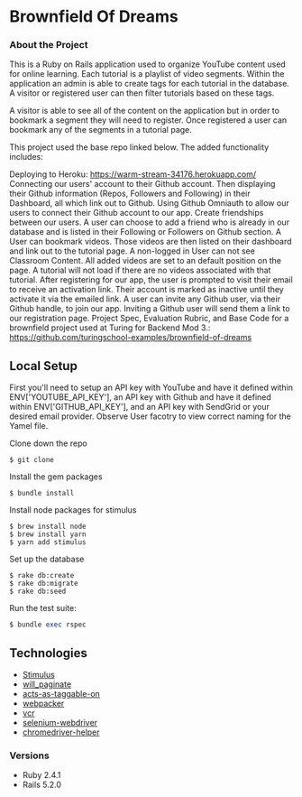 # Brownfield Of Dreams

### About the Project

This is a Ruby on Rails application used to organize YouTube content used for online learning. Each tutorial is a playlist of video segments. Within the application an admin is able to create tags for each tutorial in the database. A visitor or registered user can then filter tutorials based on these tags.

A visitor is able to see all of the content on the application but in order to bookmark a segment they will need to register. Once registered a user can bookmark any of the segments in a tutorial page.

This project used the base repo linked below. The added functionality includes:

Deploying to Heroku: https://warm-stream-34176.herokuapp.com/
Connecting our users' account to their Github account. Then displaying their Github information (Repos, Followers and Following) in their Dashboard, all which link out to Github.
Using Github Omniauth to allow our users to connect their Github account to our app.
Create friendships between our users. A user can choose to add a friend who is already in our database and is listed in their Following or Followers on Github section.
A User can bookmark videos. Those videos are then listed on their dashboard and link out to the tutorial page.
A non-logged in User can not see Classroom Content.
All added videos are set to an default position on the page. 
A tutorial will not load if there are no videos associated with that tutorial.
After registering for our app, the user is prompted to visit their email to receive an activation link. Their account is marked as inactive until they activate it via the emailed link.
A user can invite any Github user, via their Github handle, to join our app. Inviting a Github user will send them a link to our registration page.
Project Spec, Evaluation Rubric, and Base Code for a brownfield project used at Turing for Backend Mod 3.: https://github.com/turingschool-examples/brownfield-of-dreams

## Local Setup

First you'll need to setup an API key with YouTube and have it defined within ENV['YOUTUBE_API_KEY'], an API key with Github and have it defined within ENV['GITHUB_API_KEY'], and an API key with SendGrid or your desired email provider. Observe User facotry to view correct naming for the Yamel file.

Clone down the repo
```
$ git clone
```

Install the gem packages
```
$ bundle install
```

Install node packages for stimulus
```
$ brew install node
$ brew install yarn
$ yarn add stimulus
```

Set up the database
```
$ rake db:create
$ rake db:migrate
$ rake db:seed
```

Run the test suite:
```ruby
$ bundle exec rspec
```

## Technologies
* [Stimulus](https://github.com/stimulusjs/stimulus)
* [will_paginate](https://github.com/mislav/will_paginate)
* [acts-as-taggable-on](https://github.com/mbleigh/acts-as-taggable-on)
* [webpacker](https://github.com/rails/webpacker)
* [vcr](https://github.com/vcr/vcr)
* [selenium-webdriver](https://www.seleniumhq.org/docs/03_webdriver.jsp)
* [chromedriver-helper](http://chromedriver.chromium.org/)

### Versions
* Ruby 2.4.1
* Rails 5.2.0
